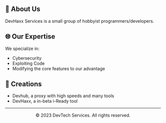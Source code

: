 <p align="center">
   <a align="center" <a href="https://devhaxx.xyz">
  </a>
</p>

<p align="center">
</p>

<p align="center">

## 🚀 About Us
DevHaxx Services is a small group of hobbyist programmers/developers.
## 🌐 Our Expertise
We specialize in:
- Cybersecurity
- Exploiting Code
- Modifying the core features to our advantage
## 🚧 Creations
- Devhub, a proxy with high speeds and many tools
- DevHaxx, a in-beta i-Ready tool
---

<p align="center">
  &copy; 2023 DevTech Services. All rights reserved.
</p>
